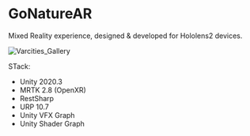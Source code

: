 # GoNatureAR

Mixed Reality experience, designed & developed for Hololens2 devices.

![Varcities_Gallery](https://github.com/MinasKatsiokalis/GoNatureAR/assets/9119948/f3177976-7d35-49a9-b885-0e58683840af)

STack:
- Unity 2020.3
- MRTK 2.8 (OpenXR)
- RestSharp
- URP 10.7
- Unity VFX Graph
- Unity Shader Graph
